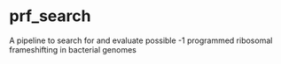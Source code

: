 # prf_search
A pipeline to search for and evaluate possible -1 programmed ribosomal frameshifting in bacterial genomes
